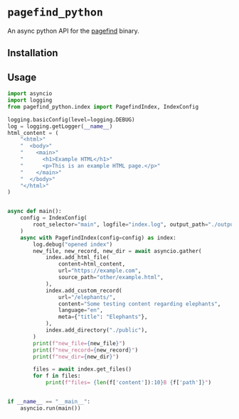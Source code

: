 # `pagefind_python`
An async python API for the [pagefind](https://pagefind.app) binary.

## Installation
<!-- eventual?
```sh
python3 -m pip install 'pagefind[bin]'
python3 -m pagefind --help
```
-->
## Usage
<!--[[[cog
  print("```py")
  print(open('./src/tests/integration.py').read())
  print("```")
]]] -->
```py
import asyncio
import logging
from pagefind_python.index import PagefindIndex, IndexConfig

logging.basicConfig(level=logging.DEBUG)
log = logging.getLogger(__name__)
html_content = (
    "<html>"
    "  <body>"
    "    <main>"
    "      <h1>Example HTML</h1>"
    "      <p>This is an example HTML page.</p>"
    "    </main>"
    "  </body>"
    "</html>"
)


async def main():
    config = IndexConfig(
        root_selector="main", logfile="index.log", output_path="./output", verbose=True
    )
    async with PagefindIndex(config=config) as index:
        log.debug("opened index")
        new_file, new_record, new_dir = await asyncio.gather(
            index.add_html_file(
                content=html_content,
                url="https://example.com",
                source_path="other/example.html",
            ),
            index.add_custom_record(
                url="/elephants/",
                content="Some testing content regarding elephants",
                language="en",
                meta={"title": "Elephants"},
            ),
            index.add_directory("./public"),
        )
        print(f"new_file={new_file}")
        print(f"new_record={new_record}")
        print(f"new_dir={new_dir}")

        files = await index.get_files()
        for f in files:
            print(f"files= {len(f['content']):10}B {f['path']}")


if __name__ == "__main__":
    asyncio.run(main())

```
<!-- [[[end]]] -->

